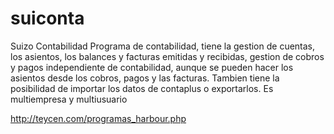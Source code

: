 # suiconta
Suizo Contabilidad
Programa de contabilidad, tiene la gestion de cuentas, los asientos, los balances y facturas emitidas y recibidas, 
gestion de cobros y pagos independiente de contabilidad, aunque se pueden hacer los asientos desde los cobros, 
pagos y las facturas. Tambien tiene la posibilidad de importar los datos de contaplus o exportarlos. 
Es multiempresa y multiusuario

http://teycen.com/programas_harbour.php

